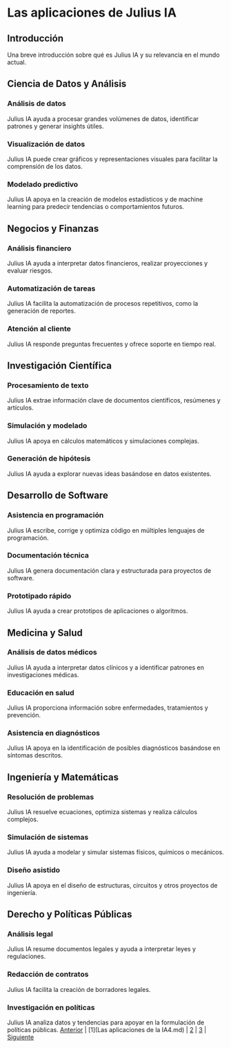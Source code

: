 # Las aplicaciones de Julius IA

## Introducción
Una breve introducción sobre qué es Julius IA y su relevancia en el mundo actual.

## Ciencia de Datos y Análisis
### Análisis de datos
Julius IA ayuda a procesar grandes volúmenes de datos, identificar patrones y generar insights útiles.
### Visualización de datos
Julius IA puede crear gráficos y representaciones visuales para facilitar la comprensión de los datos.
### Modelado predictivo
Julius IA apoya en la creación de modelos estadísticos y de machine learning para predecir tendencias o comportamientos futuros.

## Negocios y Finanzas
### Análisis financiero
Julius IA ayuda a interpretar datos financieros, realizar proyecciones y evaluar riesgos.
### Automatización de tareas
Julius IA facilita la automatización de procesos repetitivos, como la generación de reportes.
### Atención al cliente
Julius IA responde preguntas frecuentes y ofrece soporte en tiempo real.

## Investigación Científica
### Procesamiento de texto
Julius IA extrae información clave de documentos científicos, resúmenes y artículos.
### Simulación y modelado
Julius IA apoya en cálculos matemáticos y simulaciones complejas.
### Generación de hipótesis
Julius IA ayuda a explorar nuevas ideas basándose en datos existentes.

## Desarrollo de Software
### Asistencia en programación
Julius IA escribe, corrige y optimiza código en múltiples lenguajes de programación.
### Documentación técnica
Julius IA genera documentación clara y estructurada para proyectos de software.
### Prototipado rápido
Julius IA ayuda a crear prototipos de aplicaciones o algoritmos.

## Medicina y Salud
### Análisis de datos médicos
Julius IA ayuda a interpretar datos clínicos y a identificar patrones en investigaciones médicas.
### Educación en salud
Julius IA proporciona información sobre enfermedades, tratamientos y prevención.
### Asistencia en diagnósticos
Julius IA apoya en la identificación de posibles diagnósticos basándose en síntomas descritos.

## Ingeniería y Matemáticas
### Resolución de problemas
Julius IA resuelve ecuaciones, optimiza sistemas y realiza cálculos complejos.
### Simulación de sistemas
Julius IA ayuda a modelar y simular sistemas físicos, químicos o mecánicos.
### Diseño asistido
Julius IA apoya en el diseño de estructuras, circuitos y otros proyectos de ingeniería.

## Derecho y Políticas Públicas
### Análisis legal
Julius IA resume documentos legales y ayuda a interpretar leyes y regulaciones.
### Redacción de contratos
Julius IA facilita la creación de borradores legales.
### Investigación en políticas
Julius IA analiza datos y tendencias para apoyar en la formulación de políticas públicas.
[Anterior](Anàlisis_de_dades4.md) | [1](Las aplicaciones de la IA4.md) | [2](#) | [3](#) | [Siguiente](#)
